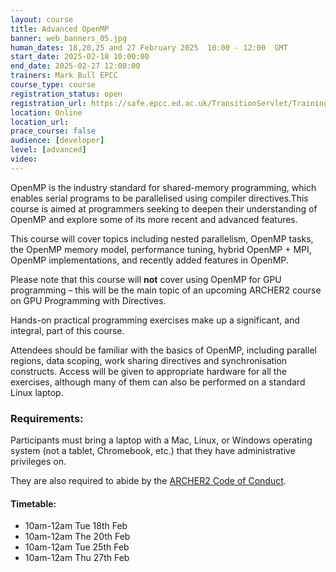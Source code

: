 ```yaml
---
layout: course
title: Advanced OpenMP
banner: web_banners_05.jpg 
human_dates: 18,20,25 and 27 February 2025  10:00 - 12:00  GMT
start_date: 2025-02-18 10:00:00
end_date: 2025-02-27 12:00:00
trainers: Mark Bull EPCC
course_type: course
registration_status: open
registration_url: https://safe.epcc.ed.ac.uk/TransitionServlet/TrainingCourse/250218-Advanced-OpenMP
location: Online
location_url:
prace_course: false
audience: [developer]
level: [advanced]
video: 
---
```



OpenMP is the industry standard for shared-memory programming, which enables serial programs to be parallelised using compiler directives.This course is aimed at programmers seeking to deepen their understanding of OpenMP and explore some of its more recent and advanced features.

This course will cover topics including nested parallelism, OpenMP tasks, the OpenMP memory model, performance tuning, hybrid OpenMP + MPI, OpenMP implementations, and recently added features in OpenMP.

Please note that this course will **not** cover using OpenMP for GPU programming – this will be the main topic of an upcoming ARCHER2 course on GPU Programming with Directives.

Hands-on practical programming exercises make up a significant, and integral, part of this course.

Attendees should be familiar with the basics of OpenMP, including parallel regions, data scoping, work sharing directives and synchronisation constructs. Access will be given to appropriate hardware for all the exercises, although many of them can also be performed on a standard Linux laptop.

### Requirements:

Participants must bring a laptop with a Mac, Linux, or Windows operating system (not a tablet, Chromebook, etc.) that they have administrative privileges on.

They are also required to abide by the [ARCHER2  Code of Conduct](../../../about/policies/code-of-conduct.html). 


#### Timetable:

- 10am-12am Tue 18th Feb 
- 10am-12am The 20th Feb 
- 10am-12am Tue 25th Feb 
- 10am-12am Thu 27th Feb 


<section id="service">

 
<!--

<h2><a name="materials">Course materials</a></h2>



    <div class="row ">	

		
      <div class="col-xs-6 col-sm-4">
        <a class="ar2_linkbox ar2_linkbox-green" 
          href="https://github.com/EPCCed/archer2-advanced-OpenMP/tree/2025-02-18/  ">
          <strong>Course materials</strong> 
        </a>
      </div>


 
      <div class="col-xs-6 col-sm-4">
        <a class="ar2_linkbox ar2_linkbox-teal" 
          href="https://pad.archer2.ac.uk/p/250218-advanced-openmp ">
          <strong>Course Chat</strong>       
        </a>
      </div>
		

 	</div>
		
-->		
				
<!--

<h2><a name="videos">Videos</a></h2>

<h3>Day 1 Session 1</h3>

<div>
	<iframe title="Video" width="560" height="315" src="                                      " frameborder="0" allow="accelerometer; autoplay; encrypted-media; gyroscope; picture-in-picture" allowfullscreen></iframe>
</div>

-->


<!--

<h2><a name="feedback">Feedback</a></h2>


    <div class="row ">	

      <div class="col-xs-6 col-sm-4">
        <a class="ar2_linkbox ar2_linkbox-teal" 


		   href="https://www.archer2.ac.uk/training/feedback/?course=250218-advanced-openmp"

		>
          <strong>Feedback</strong><br/>
          Please let us know what was great about this course and anything we can improve
        </a>
      </div>
    </div>
		
-->
 
</section>


